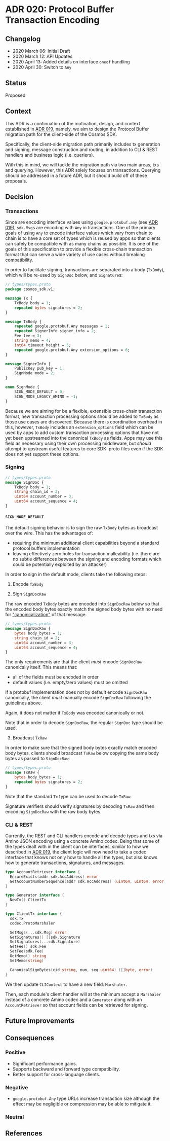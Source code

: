 # ADR 020: Protocol Buffer Transaction Encoding

## Changelog

- 2020 March 06: Initial Draft
- 2020 March 12: API Updates
- 2020 April 13: Added details on interface `oneof` handling
- 2020 April 30: Switch to `Any`

## Status

Proposed

## Context

This ADR is a continuation of the motivation, design, and context established in
[ADR 019](./adr-019-protobuf-state-encoding.md), namely, we aim to design the
Protocol Buffer migration path for the client-side of the Cosmos SDK.

Specifically, the client-side migration path primarily includes tx generation and
signing, message construction and routing, in addition to CLI & REST handlers and
business logic (i.e. queriers).

With this in mind, we will tackle the migration path via two main areas, txs and
querying. However, this ADR solely focuses on transactions. Querying should be
addressed in a future ADR, but it should build off of these proposals.

## Decision

### Transactions

Since are encoding interface values using `google.protobuf.any` (see [ADR 019](adr-019-protobuf-state-encoding.md)),
`sdk.Msg`s are encoding with `Any` in transactions. One of the primary goals of
using `Any` to encode interface values which vary from chain to chain is to have
a core set of types which is reused by apps so that clients can safely be
compatible with as many chains as possible. It is one of the goals of this
specification to provide a flexible cross-chain transaction format that can
serve a wide variety of use cases without breaking compatibility.

In order to facilitate signing, transactions are separated into a body (`TxBody`),
which will be re-used by `SignDoc` below, and `Signature`s:

```proto
// types/types.proto
package cosmos_sdk.v1;

message Tx {
    TxBody body = 1;
    repeated bytes signatures = 2;
}

message TxBody {
    repeated google.protobuf.Any messages = 1;
    repeated SignerInfo signer_info = 2;
    Fee fee = 3;
    string memo = 4;
    int64 timeout_height = 5;
    repeated google.protobuf.Any extension_options = 6;
}

message SignerInfo {
    PublicKey pub_key = 1;
    SignMode mode = 2;
}

enum SignMode {
    SIGN_MODE_DEFAULT = 0;
    SIGN_MODE_LEGACY_AMINO = -1;
}
```

Because we are aiming for be a flexible, extensible cross-chain transaction
format, new transaction processing options should be added to `TxBody` as those
use cases are discovered. Because there is coordination overhead in this,
however, `TxBody` includes an `extension_options` field which can be used by apps to
add custom transaction processing options that have not yet been upstreamed
into the canonical `TxBody` as fields. Apps may use this field as necessary
using their own processing middleware, but _should_ attempt to upstream useful
features to core SDK .proto files even if the SDK does not yet support these
options.

### Signing

```proto
// types/types.proto
message SignDoc {
    TxBody body = 1;
    string chain_id = 2;
    uint64 account_number = 3;
    uint64 account_sequence = 4;
}
```

#### `SIGN_MODE_DEFAULT`

The default signing behavior is to sign the raw `TxBody` bytes as broadcast over
the wire. This has the advantages of:

* requiring the minimum additional client capabilities beyond a standard protocol
buffers implementation
* leaving effectively zero holes for transaction malleability (i.e. there are no
subtle differences between the signing and encoding formats which could be
potentially exploited by an attacker)

In order to sign in the default mode, clients take the following steps:

1. Encode `TxBody`

2. Sign `SignDocRaw`

The raw encoded `TxBody` bytes are encoded into `SignDocRaw` below so that the
encoded body bytes exactly match the signed body bytes with no need for
["canonicalization"](https://github.com/regen-network/canonical-proto3) of that
message.

```proto
// types/types.proto
message SignDocRaw {
    bytes body_bytes = 1;
    string chain_id = 2;
    uint64 account_number = 3;
    uint64 account_sequence = 4;
}
```

The only requirements are that the client _must_ encode `SignDocRaw` canonically
itself. This means that:
* all of the fields must be encoded in order
* default values (i.e. empty/zero values) must be omitted 

If a protobuf implementation does not by default encode `SignDocRaw` canonically,
the client _must_ manually encode `SignDocRaw` following the guidelines above.

Again, it does not matter if `TxBody` was encoded canonically or not.

Note that in order to decode `SignDocRaw`, the regular `SignDoc` type should
be used.

3. Broadcast `TxRaw`

In order to make sure that the signed body bytes exactly match encoded body
bytes, clients should broadcast `TxRaw` below copying the same body bytes as
passed to `SignDocRaw`:

```proto
// types/types.proto
message TxRaw {
    bytes body_bytes = 1;
    repeated bytes signatures = 2;
}
```

Note that the standard `Tx` type can be used to decode `TxRaw`.

Signature verifiers should verify signatures by decoding `TxRaw` and then
encoding `SignDocRaw` with the raw body bytes.

### CLI & REST

Currently, the REST and CLI handlers encode and decode types and txs via Amino
JSON encoding using a concrete Amino codec. Being that some of the types dealt with
in the client can be interfaces, similar to how we described in [ADR 019](./adr-019-protobuf-state-encoding.md),
the client logic will now need to take a codec interface that knows not only how
to handle all the types, but also knows how to generate transactions, signatures,
and messages.

```go
type AccountRetriever interface {
  EnsureExists(addr sdk.AccAddress) error
  GetAccountNumberSequence(addr sdk.AccAddress) (uint64, uint64, error)
}

type Generator interface {
  NewTx() ClientTx
}

type ClientTx interface {
  sdk.Tx
  codec.ProtoMarshaler

  SetMsgs(...sdk.Msg) error
  GetSignatures() []sdk.Signature
  SetSignatures(...sdk.Signature)
  GetFee() sdk.Fee
  SetFee(sdk.Fee)
  GetMemo() string
  SetMemo(string)

  CanonicalSignBytes(cid string, num, seq uint64) ([]byte, error)
}
```

We then update `CLIContext` to have a new field: `Marshaler`.

Then, each module's client handler will at the minimum accept a `Marshaler` instead
of a concrete Amino codec and a `Generator` along with an `AccountRetriever` so
that account fields can be retrieved for signing.


## Future Improvements

## Consequences

### Positive

- Significant performance gains.
- Supports backward and forward type compatibility.
- Better support for cross-language clients.

### Negative

- `google.protobuf.Any` type URLs increase transaction size although the effect
may be negligible or compression may be able to mitigate it.

### Neutral

## References

